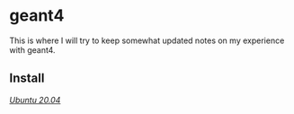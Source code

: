 # geant4
This is where I will try to keep somewhat updated notes on my experience with geant4.
## Install
[_Ubuntu 20.04_](geant4/ubuntu20.04.install.md)

